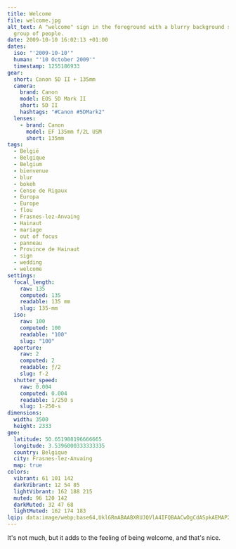 ```yaml
---
title: Welcome
file: welcome.jpg
alt_text: A "welcome" sign in the foreground with a blurry background showing a
  group of people.
date: 2009-10-10 16:02:13 +01:00
dates:
  iso: "'2009-10-10'"
  human: "'10 October 2009'"
  timestamp: 1255186933
gear:
  short: Canon 5D II + 135mm
  camera:
    brand: Canon
    model: EOS 5D Mark II
    short: 5D II
    hashtags: "#Canon #5DMark2"
  lenses:
    - brand: Canon
      model: EF 135mm f/2L USM
      short: 135mm
tags:
  - België
  - Belgique
  - Belgium
  - bienvenue
  - blur
  - bokeh
  - Cense de Rigaux
  - Europa
  - Europe
  - flou
  - Frasnes-lez-Anvaing
  - Hainaut
  - mariage
  - out of focus
  - panneau
  - Province de Hainaut
  - sign
  - wedding
  - welcome
settings:
  focal_length:
    raw: 135
    computed: 135
    readable: 135 mm
    slug: 135-mm
  iso:
    raw: 100
    computed: 100
    readable: "100"
    slug: "100"
  aperture:
    raw: 2
    computed: 2
    readable: ƒ/2
    slug: f-2
  shutter_speed:
    raw: 0.004
    computed: 0.004
    readable: 1/250 s
    slug: 1-250-s
dimensions:
  width: 3500
  height: 2333
geo:
  latitude: 50.651988196666665
  longitude: 3.5396000333333335
  country: Belgique
  city: Frasnes-lez-Anvaing
  map: true
colors:
  vibrant: 61 101 142
  darkVibrant: 12 54 85
  lightVibrant: 162 188 215
  muted: 96 120 142
  darkMuted: 32 47 68
  lightMuted: 162 174 183
lqip: data:image/webp;base64,UklGRmABAABXRUJQVlA4IFQBAACwDgCdASpkAEMAP22gv1i0v7+lNfK8W/AtiWcAz+ArzEZoWaWgbx0I2lX3908pvQhOLG5o/wipsoyNMoTrAib/jTZK6n0aeh/Ir7W2bLiWGbW8V3sSRZa3SOtTcTyN0+fuHm9upgHRo9OT+oBqBFQzD89zKhwx3jYN2LpWa+AAzPhYY/q20xfnjCscPs6l071VhhLfKGXqCtDoE9qqlQBBQIMRMRwITPkGLm9MUYf1c8xcO84P6gPdVXqUzc+7IdGzeXr0aB2D6CTi9MQZDTOV8CzjfqjdfDf5LrMuBymgCw5j4AeratTSHjxapfvGl0FQJjzD656lRW95gB8v98epxGA6nSfpMZHOa8DqYr7c0iY8KvX4xQY4T9bpfsQUp/+200/mTPsAPU4VzBBnuwPDimpv7s9Pk0LvY5yCs/Dm02PXatRr41b5pKaSUD+tECpl+qAA
---
```


It's not much, but it adds to the feeling of being welcome, and that's nice.
